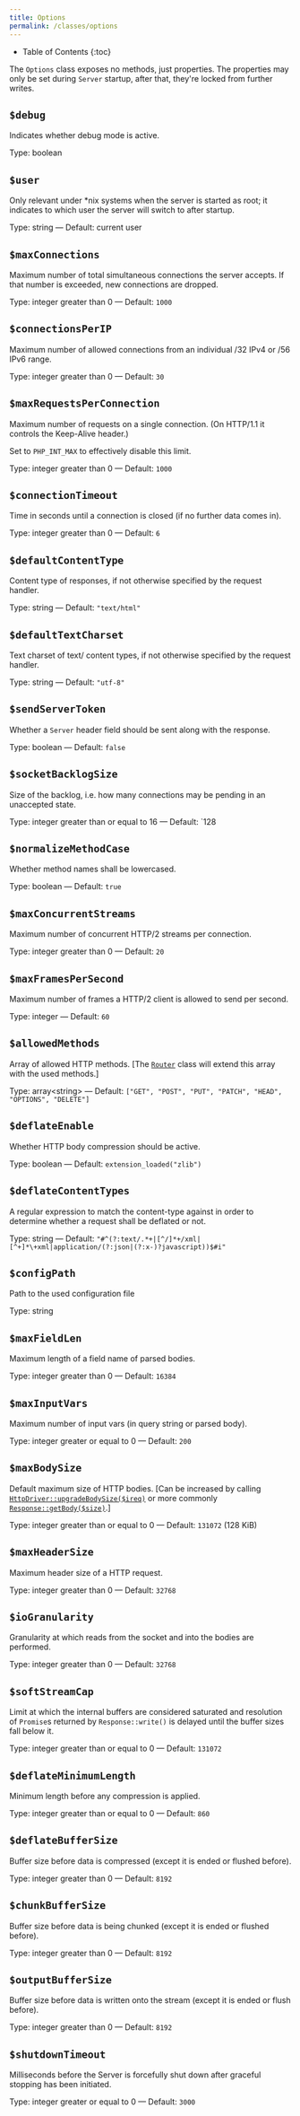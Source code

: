 ```yaml
---
title: Options
permalink: /classes/options
---
```


* Table of Contents
{:toc}

The `Options` class exposes no methods, just properties. The properties may only be set during `Server` startup, after that, they're locked from further writes.

## `$debug`

Indicates whether debug mode is active.

Type: boolean

## `$user`

Only relevant under *nix systems when the server is started as root; it indicates to which user the server will switch to after startup.

Type: string &mdash; Default: current user

## `$maxConnections`

Maximum number of total simultaneous connections the server accepts. If that number is exceeded, new connections are dropped.

Type: integer greater than 0 &mdash; Default: `1000`

## `$connectionsPerIP`

Maximum number of allowed connections from an individual /32 IPv4 or /56 IPv6 range.

Type: integer greater than 0 &mdash; Default: `30`

## `$maxRequestsPerConnection`

Maximum number of requests on a single connection. (On HTTP/1.1 it controls the Keep-Alive header.)

Set to `PHP_INT_MAX` to effectively disable this limit.

Type: integer greater than 0 &mdash; Default: `1000`

## `$connectionTimeout`

Time in seconds until a connection is closed (if no further data comes in).

Type: integer greater than 0 &mdash; Default: `6`

## `$defaultContentType`

Content type of responses, if not otherwise specified by the request handler.

Type: string &mdash; Default: `"text/html"`

## `$defaultTextCharset`

Text charset of text/ content types, if not otherwise specified by the request handler.

Type: string &mdash; Default: `"utf-8"`

## `$sendServerToken`

Whether a `Server` header field should be sent along with the response.

Type: boolean &mdash; Default: `false`

## `$socketBacklogSize`

Size of the backlog, i.e. how many connections may be pending in an unaccepted state.

Type: integer greater than or equal to 16 &mdash; Default: `128

## `$normalizeMethodCase`

Whether method names shall be lowercased.

Type: boolean &mdash; Default: `true`

## `$maxConcurrentStreams`

Maximum number of concurrent HTTP/2 streams per connection.

Type: integer greater than 0 &mdash; Default: `20`

## `$maxFramesPerSecond`

Maximum number of frames a HTTP/2 client is allowed to send per second.

Type: integer &mdash; Default: `60`

## `$allowedMethods`

Array of allowed HTTP methods. [The [`Router`](router.md) class will extend this array with the used methods.]

Type: array&lt;string> &mdash; Default: `["GET", "POST", "PUT", "PATCH", "HEAD", "OPTIONS", "DELETE"]`

## `$deflateEnable`

Whether HTTP body compression should be active.

Type: boolean &mdash; Default: `extension_loaded("zlib")`

## `$deflateContentTypes`

A regular expression to match the content-type against in order to determine whether a request shall be deflated or not.

Type: string &mdash; Default: `"#^(?:text/.*+|[^/]*+/xml|[^+]*\+xml|application/(?:json|(?:x-)?javascript))$#i"`

## `$configPath`

Path to the used configuration file

Type: string

## `$maxFieldLen`

Maximum length of a field name of parsed bodies.

Type: integer greater than 0 &mdash; Default: `16384`

## `$maxInputVars`

Maximum number of input vars (in query string or parsed body).

Type: integer greater or equal to 0 &mdash; Default: `200`

## `$maxBodySize`

Default maximum size of HTTP bodies. [Can be increased by calling [`HttpDriver::upgradeBodySize($ireq)`](httpdriver.md) or more commonly [`Response::getBody($size)`](response.md).]

Type: integer greater than or equal to 0 &mdash; Default: `131072` (128 KiB)

## `$maxHeaderSize`

Maximum header size of a HTTP request.

Type: integer greater than 0 &mdash; Default: `32768`

## `$ioGranularity`

Granularity at which reads from the socket and into the bodies are performed.

Type: integer greater than 0 &mdash; Default: `32768`

## `$softStreamCap`

Limit at which the internal buffers are considered saturated and resolution of `Promise`s returned by `Response::write()` is delayed until the buffer sizes fall below it.

Type: integer greater than or equal to 0 &mdash; Default: `131072`

## `$deflateMinimumLength`

Minimum length before any compression is applied.

Type: integer greater than or equal to 0 &mdash; Default: `860`

## `$deflateBufferSize`

Buffer size before data is compressed (except it is ended or flushed before).

Type: integer greater than 0 &mdash; Default: `8192`

## `$chunkBufferSize`

Buffer size before data is being chunked (except it is ended or flushed before).

Type: integer greater than 0 &mdash; Default: `8192`

## `$outputBufferSize`

Buffer size before data is written onto the stream (except it is ended or flush before).

Type: integer greater than 0 &mdash; Default: `8192`

## `$shutdownTimeout`

Milliseconds before the Server is forcefully shut down after graceful stopping has been initiated.

Type: integer greater or equal to 0 &mdash; Default: `3000`
